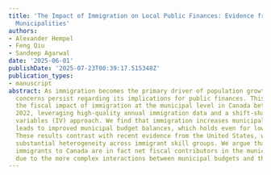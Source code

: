 ```yaml
---
title: 'The Impact of Immigration on Local Public Finances: Evidence from Canadian
  Municipalities'
authors:
- Alexander Hempel
- Feng Qiu
- Sandeep Agarwal
date: '2025-06-01'
publishDate: '2025-07-23T00:39:17.515348Z'
publication_types:
- manuscript
abstract: As immigration becomes the primary driver of population growth in many countries,
  concerns persist regarding its implications for public finances. This paper examines
  the fiscal impact of immigration at the municipal level in Canada between 2004 and
  2022, leveraging high-quality annual immigration data and a shift-share instrumental
  variables (IV) approach. We find that immigration increases municipal revenues and
  leads to improved municipal budget balances, which holds even for low-skilled immigrants.
  These results contrast with recent evidence from the United States, which highlights
  substantial heterogeneity across immigrant skill groups. We argue that low-skill
  immigrants to Canada are in fact net fiscal contributors in the municipal context,
  due to the more complex interactions between municipal budgets and the skill distribution.
---
```

